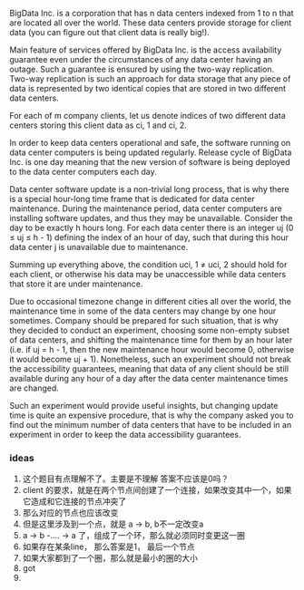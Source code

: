 BigData Inc. is a corporation that has n data centers indexed from 1 to n that are located all over the world. These
data centers provide storage for client data (you can figure out that client data is really big!).

Main feature of services offered by BigData Inc. is the access availability guarantee even under the circumstances of
any data center having an outage. Such a guarantee is ensured by using the two-way replication. Two-way replication is
such an approach for data storage that any piece of data is represented by two identical copies that are stored in two
different data centers.

For each of m company clients, let us denote indices of two different data centers storing this client data as ci, 1 and
ci, 2.

In order to keep data centers operational and safe, the software running on data center computers is being updated
regularly. Release cycle of BigData Inc. is one day meaning that the new version of software is being deployed to the
data center computers each day.

Data center software update is a non-trivial long process, that is why there is a special hour-long time frame that is
dedicated for data center maintenance. During the maintenance period, data center computers are installing software
updates, and thus they may be unavailable. Consider the day to be exactly h hours long. For each data center there is an
integer uj (0 ≤ uj ≤ h - 1) defining the index of an hour of day, such that during this hour data center j is
unavailable due to maintenance.

Summing up everything above, the condition uci, 1 ≠ uci, 2 should hold for each client, or otherwise his data may be
unaccessible while data centers that store it are under maintenance.

Due to occasional timezone change in different cities all over the world, the maintenance time in some of the data
centers may change by one hour sometimes. Company should be prepared for such situation, that is why they decided to
conduct an experiment, choosing some non-empty subset of data centers, and shifting the maintenance time for them by an
hour later (i.e. if uj = h - 1, then the new maintenance hour would become 0, otherwise it would become uj + 1).
Nonetheless, such an experiment should not break the accessibility guarantees, meaning that data of any client should be
still available during any hour of a day after the data center maintenance times are changed.

Such an experiment would provide useful insights, but changing update time is quite an expensive procedure, that is why
the company asked you to find out the minimum number of data centers that have to be included in an experiment in order
to keep the data accessibility guarantees.

### ideas

1. 这个题目有点理解不了。主要是不理解 答案不应该是0吗？
2. client 的要求，就是在两个节点间创建了一个连接，如果改变其中一个，如果它造成和它连接的节点冲突了
3. 那么对应的节点也应该改变
4. 但是这里涉及到一个点，就是 a -> b, b不一定改变a
5. a -> b -.... -> a 了，组成了一个环，那么就必须同时变更这一圈
6. 如果存在某条line， 那么答案是1， 最后一个节点
7. 如果大家都到了一个圈，那么就是最小的圈的大小
8. got
9. 